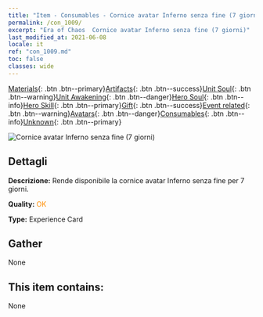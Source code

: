```yaml
---
title: "Item - Consumables - Cornice avatar Inferno senza fine (7 giorni)"
permalink: /con_1009/
excerpt: "Era of Chaos  Cornice avatar Inferno senza fine (7 giorni)"
last_modified_at: 2021-06-08
locale: it
ref: "con_1009.md"
toc: false
classes: wide
---
```

 [Materials](/ItemsIT/){: .btn .btn--primary}[Artifacts](/ItemsIT/Artifacts/){: .btn .btn--success}[Unit Soul](/ItemsIT/UnitSoul/){: .btn .btn--warning}[Unit Awakening](/ItemsIT/UnitAwakening/){: .btn .btn--danger}[Hero Soul](/ItemsIT/HeroSoul/){: .btn .btn--info}[Hero Skill](/ItemsIT/HeroSkill/){: .btn .btn--primary}[Gift](/ItemsIT/Gift/){: .btn .btn--success}[Event related](/ItemsIT/Events/){: .btn .btn--warning}[Avatars](/ItemsIT/Avatars/){: .btn .btn--danger}[Consumables](/ItemsIT/Consumables/){: .btn .btn--info}[Unknown](/ItemsIT/Unknown/){: .btn .btn--primary}

 ![Cornice avatar Inferno senza fine (7 giorni)](/images/a/avatarFrame_58.png)

## Dettagli
 **Descrizione:** Rende disponibile la cornice avatar Inferno senza fine per 7 giorni.

 **Quality:** <span style="color: #FF8C00">OK</span>

 **Type:** Experience Card

## Gather

  None

## This item contains:

  None

